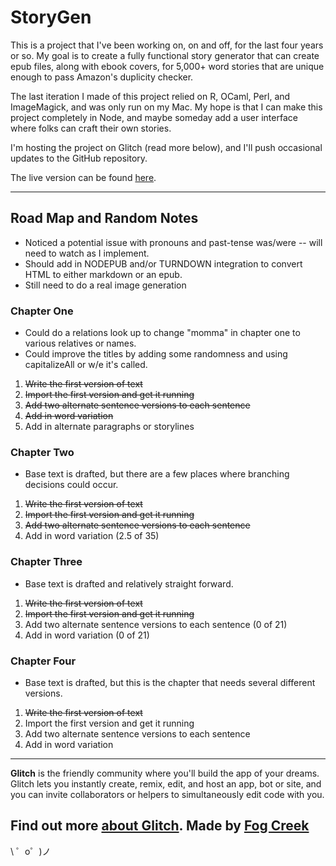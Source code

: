 StoryGen
=================

This is a project that I've been working on, on and off, for the last four years or so. My goal is to create a fully functional story generator that can create epub files, along with ebook covers, for 5,000+ word stories that are unique enough to pass Amazon's duplicity checker.

The last iteration I made of this project relied on R, OCaml, Perl, and ImageMagick, and was only run on my Mac. My hope is that I can make this project completely in Node, and maybe someday add a user interface where folks can craft their own stories. 

I'm hosting the project on Glitch (read more below), and I'll push occasional updates to the GitHub repository. 

The live version can be found [here](https://gem-cook.glitch.me/).

--------------------
## Road Map and Random Notes
*  Noticed a potential issue with pronouns and past-tense was/were -- will need to watch as I implement.
*  Should add in NODEPUB and/or TURNDOWN integration to convert HTML to either markdown or an epub. 
*  Still need to do a real image generation

### Chapter One

* Could do a relations look up to change "momma" in chapter one to various relatives or names.
* Could improve the titles by adding some randomness and using capitalizeAll or w/e it's called.
  
1. ~~Write the first version of text~~
2. ~~Import the first version and get it running~~
3. ~~Add two alternate sentence versions to each sentence~~
4. ~~Add in word variation~~
5. Add in alternate paragraphs or storylines
  
### Chapter Two

*  Base text is drafted, but there are a few places where branching decisions could occur.

  
1. ~~Write the first version of text~~
2. ~~Import the first version and get it running~~
3. ~~Add two alternate sentence versions to each sentence~~
4. Add in word variation (2.5 of 35)

### Chapter Three

*  Base text is drafted and relatively straight forward.

1. ~~Write the first version of text~~
2. ~~Import the first version and get it running~~
3. Add two alternate sentence versions to each sentence (0 of 21)
4. Add in word variation (0 of 21)

### Chapter Four

*  Base text is drafted, but this is the chapter that needs several different versions.

1. ~~Write the first version of text~~
2. Import the first version and get it running
3. Add two alternate sentence versions to each sentence
4. Add in word variation 

--------------------
**Glitch** is the friendly community where you'll build the app of your dreams. Glitch lets you instantly create, remix, edit, and host an app, bot or site, and you can invite collaborators or helpers to simultaneously edit code with you.

Find out more [about Glitch](https://glitch.com/about).
Made by [Fog Creek](https://fogcreek.com/)
-------------------

\ ゜o゜)ノ
